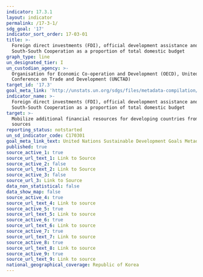 ```yaml
---
indicator: 17.3.1
layout: indicator
permalink: /17-3-1/
sdg_goal: '17'
indicator_sort_order: 17-03-01
title: >-
  Foreign direct investments (FDI), official development assistance and
  South-South Cooperation as a proportion of total domestic budget
graph_type: line
un_designated_tier: I
un_custodian_agency: >-
  Organisation for Economic Co-operation and Development (OECD), United Nations
  Conference on Trade and Development (UNCTAD)
target_id: '17.3'
goal_meta_link: 'http://unstats.un.org/sdgs/files/metadata-compilation/Metadata-Goal-17.pdf'
indicator_name: >-
  Foreign direct investments (FDI), official development assistance and
  South-South Cooperation as a proportion of total domestic budget
target: >-
  Mobilize additional financial resources for developing countries from multiple
  sources
reporting_status: notstarted
un_sd_indicator_code: C170301
goal_meta_link_text: United Nations Sustainable Development Goals Metadata (pdf 468kB)
published: true
source_active_1: true
source_url_text_1: Link to Source
source_active_2: false
source_url_text_2: Link to Source
source_active_3: false
source_url_3: Link to Source
data_non_statistical: false
data_show_map: false
source_active_4: true
source_url_text_4: Link to source
source_active_5: true
source_url_text_5: Link to source
source_active_6: true
source_url_text_6: Link to source
source_active_7: true
source_url_text_7: Link to source
source_active_8: true
source_url_text_8: Link to source
source_active_9: true
source_url_text_9: Link to source
national_geographical_coverage: Republic of Korea
---
```

